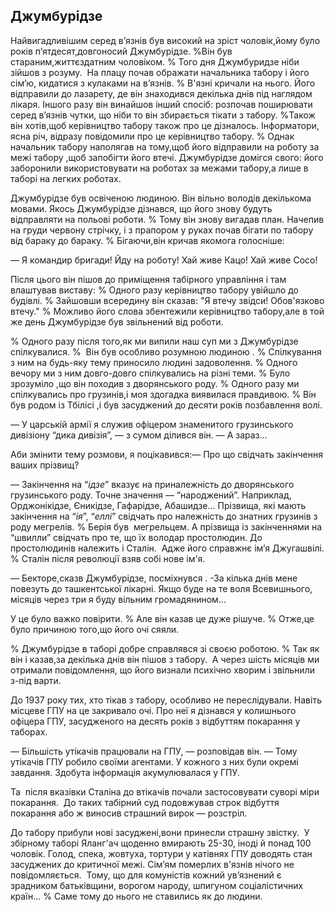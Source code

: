 ## Джумбурідзе

Найвигадливішим серед в’язнів був високий на зріст чоловік,йому було років п’ятдесят,довгоносий Джумбурідзе.
%Він був стараним,життєздатним чоловіком.
% Того дня Джумбуридзе ніби зійшов з розуму.
 На плацу почав ображати начальника табору і його сім’ю, кидатися з кулаками на в’язнів.
% В'язні кричали на нього.
Його відправили до лазарету, де він знаходився декілька днів під наглядом лікаря.
Іншого разу він винайшов інший спосіб: розпочав поширювати серед в’язнів чутки, що ніби то він збирається тікати з табору.
%Також він хотів,щоб керівництво табору також про це дізналось.
Інформатори, ясна річ, відразу повідомили про це керівництво табору.
% Однак начальник табору наполягав на тому,щоб його відправили на роботу за межі табору ,щоб запобігти його втечі.
Джумбурідзе домігся свого: його заборонили використовувати на роботах за межами табору,а лише в таборі на легких роботах.

Джумбурідзе був освіченою людиною.
Він вільно володів декількома мовами.
Якось Джумбурідзе дізнався, що його знову будуть відправляти на польові роботи.
% Тому він знову вигадав план.
Начепив на груди червону стрічку, і з прапором у руках почав бігати по табору від бараку до бараку.
% Бігаючи,він кричав якомога голосніше:


— Я командир бригади!
Йду на роботу!
Хай живе Кацо!
Хай живе Сосо!

Після цього він пішов до приміщення табірного управління і там влаштував виставу:
% Одного разу керівництво табору увійшло до будівлі.
% Зайшовши всередину він сказав: "Я втечу звідси! Обов'язково втечу."
% Можливо його слова збентежили керівництво табору,але в той же день Джумбурідзе був звільнений від роботи.

% Одного разу після того,як ми випили наш суп ми з Джумбурідзе спілкувалися.
%  Він був особливо розумною людиною .
% Спілкування з ним на будь-яку тему приносило людині задоволення.
% Одного вечору ми з ним довго-довго спілкувались на різні теми.
% Було зрозуміло ,що він походив з дворянського роду.
% Одного разу ми спілкувались про грузинів,і моя здогадка виявилася правдивою.
% Він був родом із Тбілісі ,і був засуджений до десяти років позбавлення волі.

— У царській армії я служив офіцером знаменитого грузинського дивізіону “дика дивізія”, — з сумом ділився він. — А зараз...

Аби змінити тему розмови, я поцікавився:— Про що свідчать закінчення ваших прізвищ?

— Закінчення на “<var>ідзе</var>” вказує на приналежність до дворянського грузинського роду.
Точне значення — “народжений”.
Наприклад, Орджонікідзе, Єникідзе, Гафарідзе, Абашидзе...
Прізвища, які мають закінчення на “<var>ія</var>”, “<var>еллі</var>” свідчать про належність до знатних грузинів з роду мегрелів.
% Берія був  мегрельцем.
А прізвища із закінченнями на “швилли” свідчать про те, що їх володар простолюдин.
До простолюдинів належить і Сталін.
 Адже його справжнє ім’я Джугашвілі.
% Сталін після революції взяв собі нове ім'я.

— Бекторе,сказв Джумбурідзе, посміхнувся .
-За кілька днів мене повезуть до ташкентської лікарні.
Якщо буде на те воля Всевишнього, місяців через три я буду вільним громадянином...

У це було важко повірити.
% Але він казав це дуже рішуче.
% Отже,це було причиною того,що його очі сяяли.

% Джумбурідзе в таборі добре справлявся зі своєю роботою.
% Так як він і казав,за декілька днів він пішов з табору.
 А через шість місяців ми отримали повідомлення, що його визнали психічно хворим і звільнили з-під варти.

До 1937 року тих, хто тікав з табору, особливо не переслідували.
Навіть місцеве ГПУ на це закривало очі.
Про неї я дізнався у колишнього офіцера ГПУ, засудженого на десять років з відбуттям покарання у таборах.

— Більшість утікачів працювали на ГПУ, — розповідав він. — Тому утікачів ГПУ робило своїми агентами.
У кожного з них були окремі завдання.
Здобута інформація акумулювалася у ГПУ.

Та  після вказівки Сталіна до втікачів почали застосовувати суворі міри покарання.
 До таких табірний суд подовжував строк відбуття покарання або ж виносив страшний вирок — розстріл.

До табору прибули нові засуджені,вони принесли страшну звістку.
 У збірному таборі Яланг'ач щоденно вмирають 25-30, іноді й понад 100 чоловік.
Голод, спека, жовтуха, тортури у катівнях ГПУ доводять стан засуджених до критичної межі.
Сім’ям померлих в'язнів нічого не повідомляється.
 Тому, що для комуністів кожний ув’язнений є зрадником батьківщини, ворогом народу, шпигуном соціалістичних країн...
% Саме тому до нього не ставились як до людини.